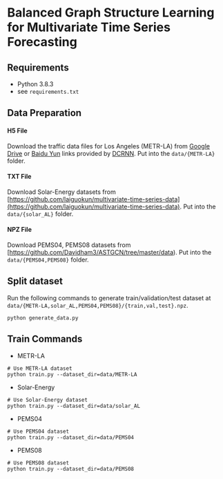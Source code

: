 # Balanced Graph Structure Learning for Multivariate Time Series Forecasting
## Requirements
- Python 3.8.3
- see `requirements.txt`

## Data Preparation

#### H5 File
Download the traffic data files for Los Angeles (METR-LA) from [Google Drive](https://drive.google.com/open?id=10FOTa6HXPqX8Pf5WRoRwcFnW9BrNZEIX) or [Baidu Yun](https://pan.baidu.com/s/14Yy9isAIZYdU__OYEQGa_g) links provided by [DCRNN](https://github.com/liyaguang/DCRNN). Put into the `data/{METR-LA}` folder.

#### TXT File
Download Solar-Energy datasets from [https://github.com/laiguokun/multivariate-time-series-data](https://github.com/laiguokun/multivariate-time-series-data). Put into the `data/{solar_AL}` folder.

#### NPZ File

Download PEMS04, PEMS08 datasets from [https://github.com/Davidham3/ASTGCN/tree/master/data). Put into the `data/{PEMS04,PEMS08}` folder.

## Split dataset

Run the following commands to generate train/validation/test dataset at `data/{METR-LA,solar_AL,PEMS04,PEMS08}/{train,val,test}.npz`.

```
python generate_data.py 
```

## Train Commands

* METR-LA
```
# Use METR-LA dataset
python train.py --dataset_dir=data/METR-LA
```
* Solar-Energy
```
# Use Solar-Energy dataset
python train.py --dataset_dir=data/solar_AL
```
* PEMS04
```
# Use PEMS04 dataset
python train.py --dataset_dir=data/PEMS04
```
* PEMS08
```
# Use PEMS08 dataset
python train.py --dataset_dir=data/PEMS08
```
